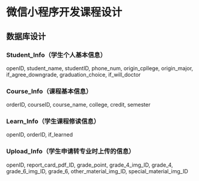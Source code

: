 # 微信小程序开发课程设计  
## 数据库设计
### Student_Info（学生个人基本信息）
openID, student_name, studentID, phone_num, origin_cpllege, origin_major, if_agree_downgrade, graduation_choice, if_will_doctor
### Course_Info（课程基本信息）
orderID, courseID, course_name, college, credit, semester
### Learn_Info（学生课程修读信息）
openID, orderID, if_learned
### Upload_Info（学生申请转专业时上传的信息）
openID, report_card_pdf_ID, grade_point, grade_4_img_ID, grade_4, grade_6_img_ID, grade_6, other_material_img_ID, special_material_img_ID